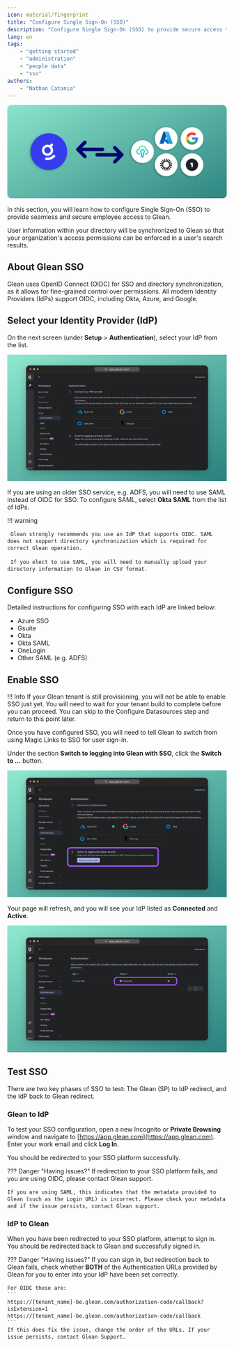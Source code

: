 ```yaml
---
icon: material/fingerprint
title: "Configure Single Sign-On (SSO)"
description: "Configure Single Sign-On (SSO) to provide secure access to Glean for your organization."
lang: en
tags:
    - "getting started"
    - "administration"
    - "people data"
    - "sso"
authors:
    - "Nathan Catania"
---
```

![](assets/sso.en.20231208144202861.webp)

In this section, you will learn how to configure Single Sign-On (SSO) to provide seamless and secure employee access to Glean.

User information within your directory will be synchronized to Glean so that your organization's access permissions can be enforced in a user's search results.

## About Glean SSO
Glean uses OpenID Connect (OIDC) for SSO and directory synchronization, as it allows for fine-grained control over permissions. All modern Identity Providers (IdPs) support OIDC, including Okta, Azure, and Google.

## Select your Identity Provider (IdP)
On the next screen (under **Setup** > **Authentication**), select your IdP from the list.

![glean-1700456687649-2x](assets/sso.en.20231208144202884.webp)

If you are using an older SSO service, e.g. ADFS, you will need to use SAML instead of OIDC for SSO. To configure SAML, select **Okta SAML** from the list of IdPs.

!!! warning

     Glean strongly recommends you use an IdP that supports OIDC. SAML does not support directory synchronization which is required for correct Glean operation.
     
     If you elect to use SAML, you will need to manually upload your directory information to Glean in CSV format.


## Configure SSO

Detailed instructions for configuring SSO with each IdP are linked below:

* Azure SSO
* Gsuite
* Okta
* Okta SAML
* OneLogin
* Other SAML (e.g. ADFS)

## Enable SSO

!!! Info
    If your Glean tenant is still provisioning, you will not be able to enable SSO just yet. You will need to wait for your tenant build to complete before you can proceed. You can skip to the Configure Datasources step and return to this point later.

Once you have configured SSO, you will need to tell Glean to switch from using Magic Links to SSO for user sign-in.

Under the section **Switch to logging into Glean with SSO**, click the **Switch to ...** button.

![glean-1700456650285-2x](assets/sso.en.20231208144202912.webp)

Your page will refresh, and you will see your IdP listed as **Connected** and **Active**.

![glean-1700456836937-2x](assets/sso.en.20231208144202933.webp)

## Test SSO

There are two key phases of SSO to test: The Glean (SP) to IdP redirect, and the IdP back to Glean redirect.

### Glean to IdP

To test your SSO configuration, open a new Incognito or **Private Browsing** window and navigate to [https://app.glean.com](https://app.glean.com). Enter your work email and click **Log In**.

You should be redirected to your SSO platform successfully.

??? Danger "Having issues?"
    If redirection to your SSO platform fails, and you are using OIDC, please contact Glean support.

    If you are using SAML, this indicates that the metadata provided to Glean (such as the Login URL) is incorrect. Please check your metadata and if the issue persists, contact Glean support.

### IdP to Glean

When you have been redirected to your SSO platform, attempt to sign in. You should be redirected back to Glean and successfully signed in.

??? Danger "Having issues?"
    If you can sign in, but redirection back to Glean fails, check whether **BOTH** of the Authentication URLs provided by Glean for you to enter into your IdP have been set correctly.
    
    For OIDC these are:
    ```
    https://[tenant_name]-be.glean.com/authorization-code/callback?isExtension=1
    https://[tenant_name]-be.glean.com/authorization-code/callback
    ```
    If this does fix the issue, change the order of the URLs. If your issue persists, contact Glean Support.











